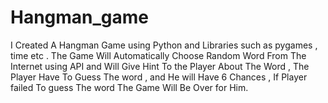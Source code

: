 # Hangman_game

I Created A Hangman Game using Python and Libraries such as pygames , time etc . The Game Will Automatically Choose Random Word From The Internet using API and Will Give Hint To the Player About The Word , The Player Have To Guess The word , and He will Have 6 Chances , If Player failed To guess The word The Game Will Be Over for Him.
